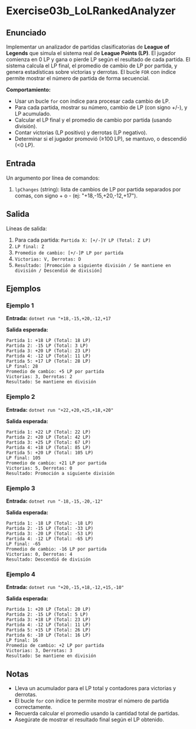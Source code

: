 # Exercise03b_LoLRankedAnalyzer

## Enunciado

Implementar un analizador de partidas clasificatorias de **League of Legends** que simula el sistema real de **League Points (LP)**. El jugador comienza en 0 LP y gana o pierde LP según el resultado de cada partida. El sistema calcula el LP final, el promedio de cambio de LP por partida, y genera estadísticas sobre victorias y derrotas. El bucle `FOR` con índice permite mostrar el número de partida de forma secuencial.

**Comportamiento:**
- Usar un bucle `for` con índice para procesar cada cambio de LP.
- Para cada partida, mostrar su número, cambio de LP (con signo +/-), y LP acumulado.
- Calcular el LP final y el promedio de cambio por partida (usando división).
- Contar victorias (LP positivo) y derrotas (LP negativo).
- Determinar si el jugador promovió (≥100 LP), se mantuvo, o descendió (<0 LP).

## Entrada

Un argumento por línea de comandos:
1. `lpChanges` (string): lista de cambios de LP por partida separados por comas, con signo + o - (ej: "+18,-15,+20,-12,+17").

## Salida

Líneas de salida:
1. Para cada partida: `Partida X: [+/-]Y LP (Total: Z LP)`
2. `LP final: Z`
3. `Promedio de cambio: [+/-]P LP por partida`
4. `Victorias: V, Derrotas: D`
5. `Resultado: [Promoción a siguiente división / Se mantiene en división / Descendió de división]`

## Ejemplos

### Ejemplo 1

**Entrada:** `dotnet run "+18,-15,+20,-12,+17`

**Salida esperada:**
```
Partida 1: +18 LP (Total: 18 LP)
Partida 2: -15 LP (Total: 3 LP)
Partida 3: +20 LP (Total: 23 LP)
Partida 4: -12 LP (Total: 11 LP)
Partida 5: +17 LP (Total: 28 LP)
LP final: 28
Promedio de cambio: +5 LP por partida
Victorias: 3, Derrotas: 2
Resultado: Se mantiene en división
```

### Ejemplo 2

**Entrada:** `dotnet run "+22,+20,+25,+18,+20"`

**Salida esperada:**
```
Partida 1: +22 LP (Total: 22 LP)
Partida 2: +20 LP (Total: 42 LP)
Partida 3: +25 LP (Total: 67 LP)
Partida 4: +18 LP (Total: 85 LP)
Partida 5: +20 LP (Total: 105 LP)
LP final: 105
Promedio de cambio: +21 LP por partida
Victorias: 5, Derrotas: 0
Resultado: Promoción a siguiente división
```

### Ejemplo 3

**Entrada:** `dotnet run "-18,-15,-20,-12"`

**Salida esperada:**
```
Partida 1: -18 LP (Total: -18 LP)
Partida 2: -15 LP (Total: -33 LP)
Partida 3: -20 LP (Total: -53 LP)
Partida 4: -12 LP (Total: -65 LP)
LP final: -65
Promedio de cambio: -16 LP por partida
Victorias: 0, Derrotas: 4
Resultado: Descendió de división
```

### Ejemplo 4
**Entrada:** `dotnet run "+20,-15,+18,-12,+15,-10"`

**Salida esperada:**
```
Partida 1: +20 LP (Total: 20 LP)
Partida 2: -15 LP (Total: 5 LP)
Partida 3: +18 LP (Total: 23 LP)
Partida 4: -12 LP (Total: 11 LP)
Partida 5: +15 LP (Total: 26 LP)
Partida 6: -10 LP (Total: 16 LP)
LP final: 16
Promedio de cambio: +2 LP por partida
Victorias: 3, Derrotas: 3
Resultado: Se mantiene en división
```

## Notas

- Lleva un acumulador para el LP total y contadores para victorias y derrotas.
- El bucle `for` con índice te permite mostrar el número de partida correctamente.
- Recuerda calcular el promedio usando la cantidad total de partidas.
- Asegúrate de mostrar el resultado final según el LP obtenido.

